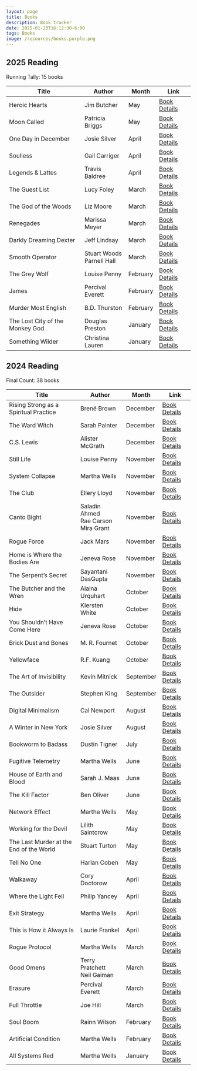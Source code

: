 ```yaml
---
layout: page
title: Books
description: Book tracker
date: 2025-01-20T16:12:30-6:00
tags: Books
image: /resources/books.purple.png
---
```



## 2025 Reading

<summary>Running Tally: 15 books</summary>

| Title | Author | Month | Link |
| ----- | ------ | ----- | ---- |
| Heroic Hearts | Jim Butcher | May | [Book Details](https://openlibrary.org/works/OL24794467W) |
| Moon Called | Patricia Briggs | May | [Book Details](https://openlibrary.org/works/OL5682781W) |
| One Day in December | Josie Silver | April | [Book Details](https://openlibrary.org/works/OL19762562W) |
| Soulless | Gail Carriger | April | [Book Details](https://openlibrary.org/works/OL14981695W) |
| Legends & Lattes | Travis Baldree | April | [Book Details](https://openlibrary.org/works/OL27591348W) |
| The Guest List | Lucy Foley | March | [Book Details](https://www.librarything.com/search_works.php?searchType=title&search=The%20Guest%20List) |
| The God of the Woods | Liz Moore | March | [Book Details](https://openlibrary.org/works/OL37827517W) |
| Renegades | Marissa Meyer | March | [Book Details](https://openlibrary.org/works/OL17867102W) |
| Darkly Dreaming Dexter | Jeff Lindsay | March | [Book Details](https://openlibrary.org/works/OL3968346W) |
| Smooth Operator | Stuart Woods<br>Parnell Hall | March | [Book Details](https://openlibrary.org/works/OL20475799W) |
| The Grey Wolf | Louise Penny | February | [Book Details](https://www.librarything.com/search_works.php?searchType=title&search=The%20Grey%20Wolf) |
| James | Percival Everett | February | [Book Details](https://openlibrary.org/works/OL36506504W) |
| Murder Most English | B.D. Thurston | February | [Book Details](https://www.librarything.com/search_works.php?searchType=title&search=Murder%20Most%20English) |
| The Lost City of the Monkey God | Douglas Preston | January | [Book Details](https://openlibrary.org/works/OL17876084W) |
| Something Wilder | Christina Lauren | January | [Book Details](https://openlibrary.org/works/OL26280333W) |


## 2024 Reading

<summary>Final Count: 38 books</summary>

| Title | Author | Month | Link |
| ----- | ------ | ----- | ---- |
| Rising Strong as a Spiritual Practice | Brené Brown | December | [Book Details](https://openlibrary.org/works/OL24343644W) |
| The Ward Witch | Sarah Painter | December | [Book Details](https://www.librarything.com/search_works.php?searchType=title&search=The%20Ward%20Witch) |
| C.S. Lewis | Alister McGrath | December | [Book Details](https://openlibrary.org/works/OL27033945W) |
| Still Life | Louise Penny | November | [Book Details](https://openlibrary.org/works/OL8475916W) |
| System Collapse | Martha Wells | November | [Book Details](https://openlibrary.org/works/OL33402895W) |
| The Club | Ellery Lloyd | November | [Book Details](https://openlibrary.org/works/OL27775853W) |
| Canto Bight | Saladin Ahmed<br>Rae Carson<br>Mira Grant | November | [Book Details](https://openlibrary.org/works/OL19723104W) |
| Rogue Force | Jack Mars | November | [Book Details](https://openlibrary.org/works/OL28488174W) |
| Home is Where the Bodies Are | Jeneva Rose | November | [Book Details](https://openlibrary.org/works/OL37615492W) |
| The Serpent’s Secret | Sayantani DasGupta | November | [Book Details](https://openlibrary.org/works/OL19751990W) |
| The Butcher and the Wren | Alaina Urquhart | October | [Book Details](https://openlibrary.org/works/OL27815081W) |
| Hide | Kiersten White | October | [Book Details](https://openlibrary.org/works/OL25815652W) |
| You Shouldn’t Have Come Here | Jeneva Rose | October | [Book Details](https://openlibrary.org/works/OL28721364W) |
| Brick Dust and Bones | M. R. Fournet | October | [Book Details](https://openlibrary.org/works/OL28692574W) |
| Yellowface | R.F. Kuang | October | [Book Details](https://www.librarything.com/search_works.php?searchType=title&search=Yellowface) |
| The Art of Invisibility | Kevin Mitnick | September | [Book Details](https://openlibrary.org/works/OL17635845W) |
| The Outsider | Stephen King | September | [Book Details](https://openlibrary.org/works/OL17937105W) |
| Digital Minimalism | Cal Newport | August | [Book Details](https://openlibrary.org/works/OL19541830W) |
| A Winter in New York | Josie Silver | August | [Book Details](https://www.librarything.com/search_works.php?searchType=title&search=A%20Winter%20in%20New%20York) |
| Bookworm to Badass | Dustin Tigner | July | [Book Details](https://www.librarything.com/search_works.php?searchType=title&search=Bookworm%20to%20Badass) |
| Fugitive Telemetry | Martha Wells | June | [Book Details](https://openlibrary.org/works/OL20805971W) |
| House of Earth and Blood | Sarah J. Maas | June | [Book Details](https://openlibrary.org/works/OL20650912W) |
| The Kill Factor | Ben Oliver | June | [Book Details](https://www.librarything.com/search_works.php?searchType=title&search=The%20Kill%20Factor) |
| Network Effect | Martha Wells | May | [Book Details](https://openlibrary.org/works/OL20735675W) |
| Working for the Devil | Lilith Saintcrow | May | [Book Details](https://openlibrary.org/works/OL8135977W) |
| The Last Murder at the End of the World | Stuart Turton | May | [Book Details](https://openlibrary.org/works/OL38057028W) |
| Tell No One | Harlan Coben | May | [Book Details](https://openlibrary.org/works/OL79338W) |
| Walkaway | Cory Doctorow | April | [Book Details](https://openlibrary.org/works/OL17801248W) |
| Where the Light Fell | Philip Yancey | April | [Book Details](https://openlibrary.org/works/OL25488817W) |
| Exit Strategy | Martha Wells | April | [Book Details](https://openlibrary.org/works/OL19763338W) |
| This is How it Always Is | Laurie Frankel | April | [Book Details](https://openlibrary.org/works/OL20044854W) |
| Rogue Protocol | Martha Wells | March | [Book Details](https://openlibrary.org/works/OL19753589W) |
| Good Omens | Terry Pratchett<br>Neil Gaiman | March | [Book Details](https://openlibrary.org/works/OL453936W) |
| Erasure | Percival Everett | March | [Book Details](https://openlibrary.org/works/OL8386917W) |
| Full Throttle | Joe Hill | March | [Book Details](https://openlibrary.org/works/OL20143959W) |
| Soul Boom | Rainn Wilson | February | [Book Details](https://openlibrary.org/works/OL28763073W) |
| Artificial Condition | Martha Wells | February | [Book Details](https://openlibrary.org/works/OL19747311W) |
| All Systems Red | Martha Wells | January | [Book Details](https://openlibrary.org/works/OL17914663W) |